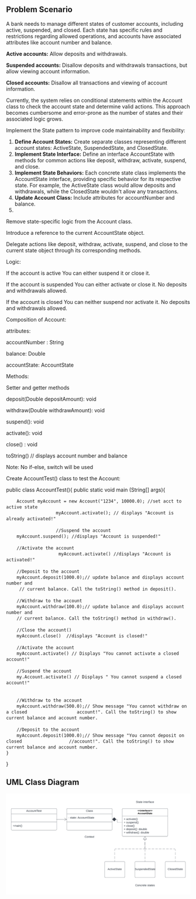 ## Problem Scenario
A bank needs to manage different states of customer accounts, including active, suspended, and closed. Each state has specific rules and restrictions regarding allowed operations, and accounts have associated attributes like account number and balance.

**Active accounts:** Allow deposits and withdrawals.

**Suspended accounts:** Disallow deposits and withdrawals transactions, but allow viewing account information.

**Closed accounts:** Disallow all transactions and viewing of account information.

Currently, the system relies on conditional statements within the Account class to check the account state and determine valid actions. This approach becomes cumbersome and error-prone as the number of states and their associated logic grows.

Implement the State pattern to improve code maintainability and flexibility:

1. **Define Account States:** Create separate classes representing different account states: ActiveState, SuspendedState, and ClosedState.
2. **Implement State Interface:** Define an interface AccountState with methods for common actions like deposit, withdraw, activate, suspend, and close.
3. **Implement State Behaviors:** Each concrete state class implements the AccountState interface, providing specific behavior for its respective state. For example, the ActiveState class would allow deposits and withdrawals, while the ClosedState wouldn't allow any transactions.
4. **Update Account Class:**
Include attributes for accountNumber and balance.
5. 
Remove state-specific logic from the Account class.

Introduce a reference to the current AccountState object.

Delegate actions like deposit, withdraw, activate, suspend, and close to the current state object through its corresponding methods.

Logic:

If the account is active 
You can either suspend it or close it.

If the account is suspended
You can either activate or close it.
No deposits and withdrawals allowed.

If the account is closed
You can neither suspend nor activate it.
No deposits and withdrawals allowed.


Composition of Account:

attributes:

accountNumber : String

balance:  Double

accountState:  AccountState

Methods:

Setter and getter methods

deposit(Double depositAmount): void

withdraw(Double withdrawAmount): void

suspend(): void

activate(): void

close() : void

toString()   // displays account number and balance

Note:  No if-else, switch will be used

Create AccountTest() class to test the Account:

public class AccountTest(){
    public static void main (String[] args){

		Account myAccount = new Account("1234", 10000.0); //set acct to active state
                       myAccount.activate(); // displays "Account is already activated!"

                       //Suspend the account
		myAccount.suspend(); //displays "Account is suspended!"

		//Activate the account
                        myAccount.activate() //displays "Account is activated!"
		
		//Deposit to the account
	    myAccount.deposit(1000.0);// update balance and displays account number and
         // current balance. Call the toString() method in deposit().    	                                

        //Withdraw to the account
        myAccount.withdraw(100.0);// update balance and displays account number and
        // current balance. Call the toString() method in withdraw().

		//Close the account()
		myAccount.close()  //displays "Account is closed!"

		//Activate the account
		myAccount.activate() // Displays "You cannot activate a closed account!"	

		//Suspend the account
		my.Account.activate() // Displays " You cannot suspend a closed account!"


		//Withdraw to the account
        myAccount.withdraw(500.0);// Show message "You cannot withdraw on a closed                   account!". Call the toString() to show current balance and account number.

		//Deposit to the account
        myAccount.deposit(1000.0);// Show message "You cannot deposit on closed                  //account!". Call the toString() to show current balance and account number.
    }
}


## UML Class Diagram
![alt text](https://github.com/KrisP-Sandoval/SoftEng2/blob/5e44aecfafd661868fdf4a0f982708c6dd5deac9/StatePattern/UML_Class%20Diagram_%20State%20Pattern.png?raw=true)
